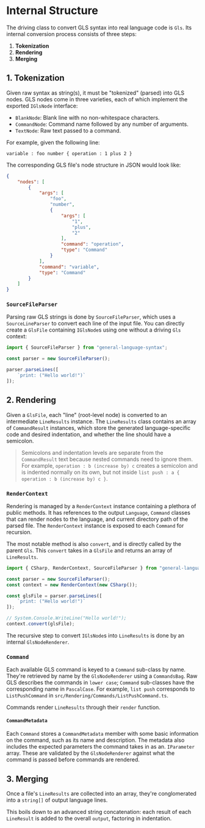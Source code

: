# Internal Structure

The driving class to convert GLS syntax into real language code is `Gls`.
Its internal conversion process consists of three steps:

1. **Tokenization**
2. **Rendering**
3. **Merging**

## 1. Tokenization

Given raw syntax as string(s), it must be "tokenized" (parsed) into GLS nodes.
GLS nodes come in three varieties, each of which implement the exported `IGlsNode` interface:

* `BlankNode`: Blank line with no non-whitespace characters.
* `CommandNode`: Command name followed by any number of arguments.
* `TextNode`: Raw text passed to a command.

For example, given the following line:

```gls
variable : foo number { operation : 1 plus 2 }
```

The corresponding GLS file's node structure in JSON would look like:

```json
{
    "nodes": [
        {
            "args": [
                "foo",
                "number",
                {
                    "args": [
                        "1",
                        "plus",
                        "2"
                    ],
                    "command": "operation",
                    "type": "Command"
                }
            ],
            "command": "variable",
            "type": "Command"
        }
    ]
}
```

### `SourceFileParser`

Parsing raw GLS strings is done by `SourceFileParser`, which uses a `SourceLineParser` to convert each line of the input file.
You can directly create a `GlsFile` containing `IGlsNode`s using one without a driving `Gls` context:

```javascript
import { SourceFileParser } from "general-language-syntax";

const parser = new SourceFileParser();

parser.parseLines([
    `print: ("Hello world!")`
]);
```

## 2. Rendering

Given a `GlsFile`, each "line" (root-level node) is converted to an intermediate `LineResults` instance.
The `LineResults` class contains an array of `CommandResult` instances, which store the generated language-specific code and desired indentation, and whether the line should have a semicolon.

> Semicolons and indentation levels are separate from the `CommandResult` text because nested commands need to ignore them.
> For example, `operation : b (increase by) c` creates a semicolon and is indented normally on its own,
> but not inside `list push : a { operation : b (increase by) c }`.

### `RenderContext`

Rendering is managed by a `RenderContext` instance containing a plethora of public methods.
It has references to the output `Language`, `Command` classes that can render nodes to the language, and current directory path of the parsed file.
The `RenderContext` instance is exposed to each `Command` for recursion.

The most notable method is also `convert`, and is directly called by the parent `Gls`.
This `convert` takes in a `GlsFile` and returns an array of `LineResults`.

```javascript
import { CSharp, RenderContext, SourceFileParser } from "general-language-syntax";

const parser = new SourceFileParser();
const context = new RenderContext(new CSharp());

const glsFile = parser.parseLines([
    `print: ("Hello world!")`
]);

// System.Console.WriteLine("Hello world!");
context.convert(glsFile);
```

The recursive step to convert `IGlsNode`s into `LineResults` is done by an internal `GlsNodeRenderer`.

### `Command`

Each available GLS command is keyed to a `Command` sub-class by name.
They're retrieved by name by the `GlsNodeRenderer` using a `CommandsBag`.
Raw GLS describes the commands in `lower case`; `Command` sub-classes have the corresponding name in `PascalCase`.
For example, `list push` corresponds to `ListPushCommand` in `src/Rendering/Commands/ListPushCommand.ts`.

Commands render `LineResults` through their `render` function.

#### `CommandMetadata`

Each `Command` stores a `CommandMetadata` member with some basic information on the command, such as its name and description.
The metadata also includes the expected parameters the command takes in as an. `IParameter` array.
These are validated by the `GlsNodeRenderer` against what the command is passed before commands are rendered.


## 3. Merging

Once a file's `LineResults` are collected into an array, they're conglomerated into a `string[]` of output language lines.

This boils down to an advanced string concatenation: each result of each `LineResult` is added to the overall `output`, factoring in indentation.
